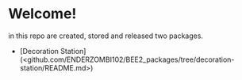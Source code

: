 # Welcome!

in this repo are created, stored and released two packages.

- [Decoration Station] (<github.com/ENDERZOMBI102/BEE2_packages/tree/decoration-station/README.md>)
